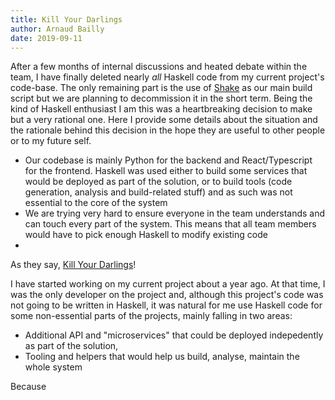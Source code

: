 ```yaml
---
title: Kill Your Darlings
author: Arnaud Bailly
date: 2019-09-11
---
```


After a few months of internal discussions and heated debate within the team, I have finally deleted nearly _all_ Haskell code from my current project's code-base. The only remaining part is the use of [Shake](https://shakebuild.com) as our main build script but we are planning to decommission it in the short term. Being the kind of Haskell enthusiast I am this was a heartbreaking decision to make but a very rational one. Here I provide some details about the situation and the rationale behind this decision in the hope they are useful to other people or to my future self.

* Our codebase is mainly Python for the backend and React/Typescript for the frontend. Haskell was used either to build some services that would be deployed as part of the solution, or to build tools (code generation, analysis and build-related stuff) and as such was not essential to the core of the system
* We are trying very hard to ensure everyone in the team understands and can touch every part of the system. This means that all team members would have to pick enough Haskell to modify existing code
*


As they say, [Kill Your Darlings](http://wiki.c2.com/?KillYourDarlings)!



I have started working on my current project about a year ago. At that time, I was the only developer on the project and, although this project's code was not going to be written in Haskell, it was natural for me use Haskell code for some non-essential parts of the projects, mainly falling in two areas:

* Additional API and "microservices" that could be deployed indepedently as part of the solution,
* Tooling and helpers that would help us build, analyse, maintain the whole system

Because
